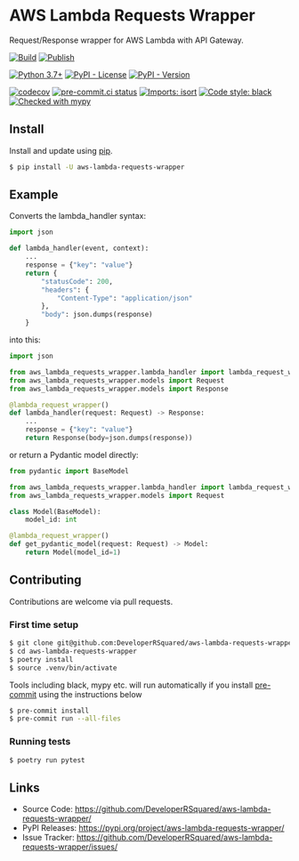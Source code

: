 # AWS Lambda Requests Wrapper

Request/Response wrapper for AWS Lambda with API Gateway.

[![Build](https://github.com/DeveloperRSquared/aws-lambda-requests-wrapper/actions/workflows/build.yml/badge.svg)](https://github.com/DeveloperRSquared/aws-lambda-requests-wrapper/actions/workflows/build.yml)
[![Publish](https://github.com/DeveloperRSquared/aws-lambda-requests-wrapper/actions/workflows/publish.yml/badge.svg)](https://github.com/DeveloperRSquared/aws-lambda-requests-wrapper/actions/workflows/publish.yml)

[![Python 3.7+](https://img.shields.io/badge/python-3.7+-brightgreen.svg)](#aws-lambda-requests-wrapper)
[![PyPI - License](https://img.shields.io/pypi/l/aws-lambda-requests-wrapper.svg)](LICENSE)
[![PyPI - Version](https://img.shields.io/pypi/v/aws-lambda-requests-wrapper.svg)](https://pypi.org/project/aws-lambda-requests-wrapper)

[![codecov](https://codecov.io/gh/DeveloperRSquared/aws-lambda-requests-wrapper/branch/main/graph/badge.svg?token=UI5ZDDDXXB)](https://codecov.io/gh/DeveloperRSquared/aws-lambda-requests-wrapper)
[![pre-commit.ci status](https://results.pre-commit.ci/badge/github/DeveloperRSquared/aws-lambda-requests-wrapper/main.svg)](https://results.pre-commit.ci/latest/github/DeveloperRSquared/aws-lambda-requests-wrapper/main)
[![Imports: isort](https://img.shields.io/badge/%20imports-isort-%231674b1?style=flat&labelColor=ef8336)](https://pycqa.github.io/isort/)
[![Code style: black](https://img.shields.io/badge/code%20style-black-000000.svg)](https://github.com/psf/black)
[![Checked with mypy](http://www.mypy-lang.org/static/mypy_badge.svg)](http://mypy-lang.org/)

## Install

Install and update using [pip](https://pypi.org/project/aws-lambda-requests-wrapper/).

```sh
$ pip install -U aws-lambda-requests-wrapper
```

## Example

Converts the lambda_handler syntax:

```py
import json

def lambda_handler(event, context):
    ...
    response = {"key": "value"}
    return {
        "statusCode": 200,
        "headers": {
            "Content-Type": "application/json"
        },
        "body": json.dumps(response)
    }
```

into this:

```py
import json

from aws_lambda_requests_wrapper.lambda_handler import lambda_request_wrapper
from aws_lambda_requests_wrapper.models import Request
from aws_lambda_requests_wrapper.models import Response

@lambda_request_wrapper()
def lambda_handler(request: Request) -> Response:
    ...
    response = {"key": "value"}
    return Response(body=json.dumps(response))
```

or return a Pydantic model directly:

```py
from pydantic import BaseModel

from aws_lambda_requests_wrapper.lambda_handler import lambda_request_wrapper
from aws_lambda_requests_wrapper.models import Request

class Model(BaseModel):
    model_id: int

@lambda_request_wrapper()
def get_pydantic_model(request: Request) -> Model:
    return Model(model_id=1)
```

## Contributing

Contributions are welcome via pull requests.

### First time setup

```sh
$ git clone git@github.com:DeveloperRSquared/aws-lambda-requests-wrapper.git
$ cd aws-lambda-requests-wrapper
$ poetry install
$ source .venv/bin/activate
```

Tools including black, mypy etc. will run automatically if you install [pre-commit](https://pre-commit.com) using the instructions below

```sh
$ pre-commit install
$ pre-commit run --all-files
```

### Running tests

```sh
$ poetry run pytest
```

## Links

- Source Code: <https://github.com/DeveloperRSquared/aws-lambda-requests-wrapper/>
- PyPI Releases: <https://pypi.org/project/aws-lambda-requests-wrapper/>
- Issue Tracker: <https://github.com/DeveloperRSquared/aws-lambda-requests-wrapper/issues/>
